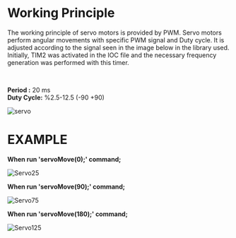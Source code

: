 # Working Principle <br/>
The working principle of servo motors is provided by PWM. Servo motors perform angular movements with specific PWM signal and Duty cycle. 
It is adjusted according to the signal seen in the image below in the library used. Initially, TIM2 was activated in the IOC file and the 
necessary frequency generation was performed with this timer.

<br/>

**Period  :** 20 ms<br/>
**Duty Cycle:** %2.5-12.5 (-90 +90)

![servo](https://user-images.githubusercontent.com/34924065/136559164-034028ae-f794-4a45-aff9-919a8e12c42a.jpeg)

# EXAMPLE

**When run 'servoMove(0);' command;**

![Servo25](https://user-images.githubusercontent.com/34924065/136580450-10b3524d-8b06-4b59-bd6f-99f02a5cff4f.jpg)

**When run 'servoMove(90);' command;**

![Servo75](https://user-images.githubusercontent.com/34924065/136580494-edee96d4-710c-4ee4-892a-0f28ad761afa.jpg)

**When run 'servoMove(180);' command;**

![Servo125](https://user-images.githubusercontent.com/34924065/136580521-17b0ed08-eb0f-46ea-a781-fd32f854aa6d.jpg)
